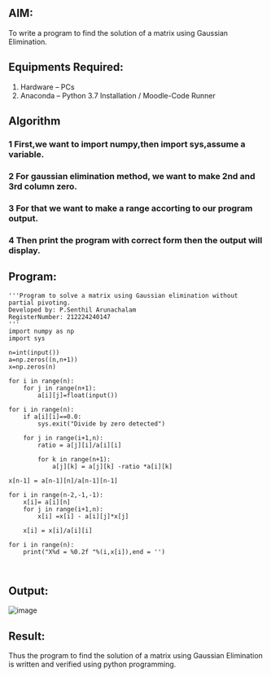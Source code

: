 

## AIM:
To write a program to find the solution of a matrix using Gaussian Elimination.

## Equipments Required:
1. Hardware – PCs
2. Anaconda – Python 3.7 Installation / Moodle-Code Runner

## Algorithm
### 1 First,we want to import numpy,then import sys,assume a variable.
### 2 For gaussian elimination method, we want to make 2nd and 3rd column zero.
### 3 For that we want to make a range accorting to our program output.
### 4 Then print the program with correct form then the output will display.


## Program:
```
'''Program to solve a matrix using Gaussian elimination without partial pivoting.
Developed by: P.Senthil Arunachalam
RegisterNumber: 212224240147
'''
import numpy as np
import sys

n=int(input())
a=np.zeros((n,n+1))
x=np.zeros(n)

for i in range(n):
    for j in range(n+1):
        a[i][j]=float(input())
        
for i in range(n):
    if a[i][i]==0.0:
        sys.exit("Divide by zero detected")
        
    for j in range(i+1,n):
        ratio = a[j][i]/a[i][i]
            
        for k in range(n+1):
            a[j][k] = a[j][k] -ratio *a[i][k]
                
x[n-1] = a[n-1][n]/a[n-1][n-1]

for i in range(n-2,-1,-1):
    x[i]= a[i][n]
    for j in range(i+1,n):
        x[i] =x[i] - a[i][j]*x[j]
     
    x[i] = x[i]/a[i][i]
    
for i in range(n):
    print("X%d = %0.2f "%(i,x[i]),end = '')
    
            
```

## Output:

![image](https://github.com/user-attachments/assets/2e6c37fc-9b79-4440-94f0-57ebda42e5f3)



## Result:
Thus the program to find the solution of a matrix using Gaussian Elimination is written and verified using python programming.

